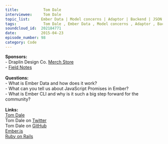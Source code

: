 ```yaml
--- 
title:           Tom Dale 
interviewee:     Tom Dale 
topic_list:     Ember Data | Model concerns | Adaptor | Backend | JSON API |  JavaScript Promises | Ember Router | Ember CLI | Convention over configuration | Infrastructure setup | Firefox OS 
tags:            Tom Dale , Ember Data , Model concerns , Adaptor , Backend , JSON API ,  JavaScript Promises , Ember Router , Ember CLI , Convention over configuration , Infrastructure setup , Firefox OS 
soundcloud_id:  202184771
date:           2015-04-23
episode_number: 98
category: Code
---
```


<p class="show_notes_display"><b>Sponsors:<br></b>- Draplin Design Co. <a rel="nofollow" target="_blank" href="http://draplin.com/merch/">Merch Store</a><br>- <a rel="nofollow" target="_blank" href="http://fieldnotesbrand.com/">Field Notes</a><br><b><br>Questions:</b><br>- What is Ember Data and how does it work?<br>- What can you tell us about JavaScript Promises in Ember?<br>- What is Ember CLI and why is it such a big step forward for the community?<br><br><b>Links:</b><br><a rel="nofollow" target="_blank" href="http://tomdale.net/">Tom Dale</a><br>Tom Dale on <a rel="nofollow" target="_blank" href="https://twitter.com/tomdale">Twitter</a> <br>Tom Dale on <a rel="nofollow" target="_blank" href="https://github.com/tomdale">GitHub</a><br><a rel="nofollow" target="_blank" href="http://emberjs.com/">Ember.js</a><br><a rel="nofollow" target="_blank" href="http://rubyonrails.org/">Ruby on Rails</a><br></p>
